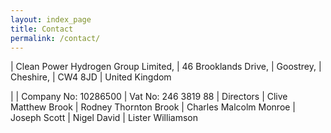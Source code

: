 ```yaml
---
layout: index_page
title: Contact
permalink: /contact/
---
```


| Clean Power Hydrogen Group Limited,
| 46 Brooklands Drive,
| Goostrey,
| Cheshire,
| CW4 8JD
| United Kingdom

|
| Company No:	10286500
| Vat No:	246 3819 88
| Directors
| Clive Matthew Brook
| Rodney Thornton Brook
| Charles Malcolm Monroe
| Joseph Scott
| Nigel David 
| Lister Williamson

